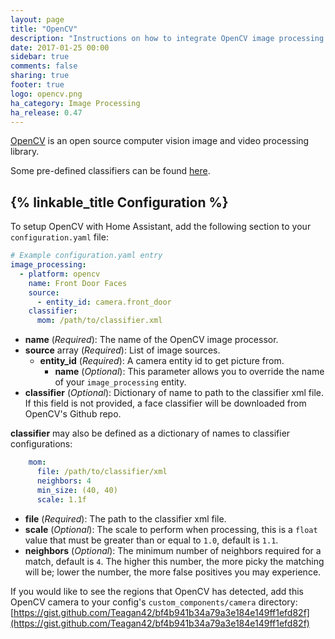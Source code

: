 ```yaml
---
layout: page
title: "OpenCV"
description: "Instructions on how to integrate OpenCV image processing into Home Assistant."
date: 2017-01-25 00:00
sidebar: true
comments: false
sharing: true
footer: true
logo: opencv.png
ha_category: Image Processing
ha_release: 0.47
---
```


[OpenCV](http://www.opencv.org) is an open source computer vision image and video processing library.

Some pre-defined classifiers can be found [here](https://github.com/opencv/opencv/tree/master/data).

## {% linkable_title Configuration %}

To setup OpenCV with Home Assistant, add the following section to your `configuration.yaml` file:

```yaml
# Example configuration.yaml entry
image_processing:
  - platform: opencv
    name: Front Door Faces
    source:
      - entity_id: camera.front_door
    classifier:
      mom: /path/to/classifier.xml
```

- **name** (*Required*): The name of the OpenCV image processor.
- **source** array (*Required*): List of image sources.
  - **entity_id** (*Required*): A camera entity id to get picture from.
    - **name** (*Optional*): This parameter allows you to override the name of your `image_processing` entity.
- **classifier** (*Optional*): Dictionary of name to path to the classifier xml file. If this field is not provided, a face classifier will be downloaded from OpenCV's Github repo.

**classifier** may also be defined as a dictionary of names to classifier configurations:

```yaml
    mom:
      file: /path/to/classifier/xml
      neighbors: 4
      min_size: (40, 40)
      scale: 1.1f
```

- **file** (*Required*): The path to the classifier xml file.
- **scale** (*Optional*): The scale to perform when processing, this is a `float` value that must be greater than or equal to `1.0`, default is `1.1`.
- **neighbors** (*Optional*): The minimum number of neighbors required for a match, default is `4`. The higher this number, the more picky the matching will be; lower the number, the more false positives you may experience.

If you would like to see the regions that OpenCV has detected, add this OpenCV camera to your config's `custom_components/camera` directory: [https://gist.github.com/Teagan42/bf4b941b34a79a3e184e149ff1efd82f](https://gist.github.com/Teagan42/bf4b941b34a79a3e184e149ff1efd82f)
